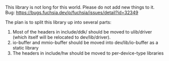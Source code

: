 This library is not long for this world.  Please do not add new things to it.
Bug: https://bugs.fuchsia.dev/p/fuchsia/issues/detail?id=32349

The plan is to split this library up into several parts:
1) Most of the headers in include/ddk/ should be moved to ulib/driver (which
   itself will be relocated to dev/lib/driver).
2) io-buffer and mmio-buffer should be moved into dev/lib/io-buffer as a
   static library
3) The headers in include/hw should be moved to per-device-type libraries
